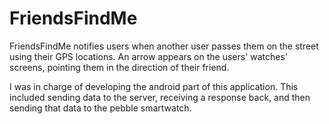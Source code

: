 # FriendsFindMe

FriendsFindMe notifies users when another user passes them on the street using their GPS locations. An arrow appears on the users' watches' screens, pointing them in the direction of their friend.

I was in charge of developing the android part of this application. This included sending data to the server, receiving a response back, and then sending that data to the pebble smartwatch.

